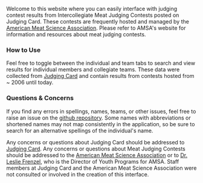 
Welcome to this website where you can easily interface with judging contest results from Intercollegiate Meat Judging Contests posted on Judging Card. These contests are frequently hosted and managed by the [American Meat Science Association](https://meatscience.org/students/meat-judging-program "AMSA Meat Judging Info"). Please refer to AMSA's website for information and resources about meat judging contests.

### How to Use
Feel free to toggle between the individual and team tabs to search and view results for individual members and collegiate teams. These data were collected from [Judging Card](https://www.judgingcard.com "The website for judging contest results") and contain results from contests hosted from ~ 2006 until today.  

### Questions & Concerns
If you find any errors in spellings, names, teams, or other issues, feel free to raise an issue on the [github repository](https://github.com/loganjohnson0/judging_card/issues "Github issues"). Some names with abbreviations or shortened names may not map consistently in the application, so be sure to search for an alternative spellings of the individual's name.

Any concerns or questions about Judging Card should be addressed to [Judging Card](info@JudgingCard.com). Any concerns or questions about Meat Judging Contests should be addressed to the [American Meat Science Association](information@meatscience.org "General Email") or to [Dr. Leslie Frenzel](lfrenzel@meatscience.org "Director of Youth Programs"), who is the Director of Youth Programs for AMSA. Staff members at Judging Card and the American Meat Science Association were not consulted or involved in the creation of this interface.